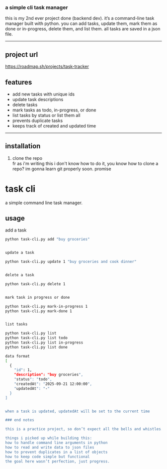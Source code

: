 ### a simple cli task manager  

this is my 2nd ever project done (backend dev). it’s a command-line task manager built with python. you can add tasks, update them, mark them as done or in-progress, delete them, and list them. all tasks are saved in a json file.  

---
## project url
<https://roadmap.sh/projects/task-tracker>

## features  
- add new tasks with unique ids  
- update task descriptions  
- delete tasks  
- mark tasks as todo, in-progress, or done  
- list tasks by status or list them all  
- prevents duplicate tasks  
- keeps track of created and updated time  

---

## installation  
1. clone the repo  
fr as i'm writing this i don't know how to do it, you know how to clone a repo?
im gonna learn git properly soon. promise


# task cli

a simple command line task manager.

## usage

add a task  
```bash
python task-cli.py add "buy groceries"


update a task

python task-cli.py update 1 "buy groceries and cook dinner"


delete a task

python task-cli.py delete 1


mark task in progress or done

python task-cli.py mark-in-progress 1
python task-cli.py mark-done 1


list tasks

python task-cli.py list
python task-cli.py list todo
python task-cli.py list in-progress
python task-cli.py list done

data format
[
  {
    "id": 1,
    "description": "buy groceries",
    "status": "todo",
    "createdAt": "2025-09-21 12:00:00",
    "updatedAt": "-"
  }
]


when a task is updated, updatedAt will be set to the current time

### end notes

this is a practice project, so don’t expect all the bells and whistles. it’s just me learning the ropes — but it’s a solid step into backend logic and file persistence.

things i picked up while building this:
how to handle command line arguments in python
how to read and write data to json files
how to prevent duplicates in a list of objects
how to keep code simple but functional
the goal here wasn’t perfection, just progress.
